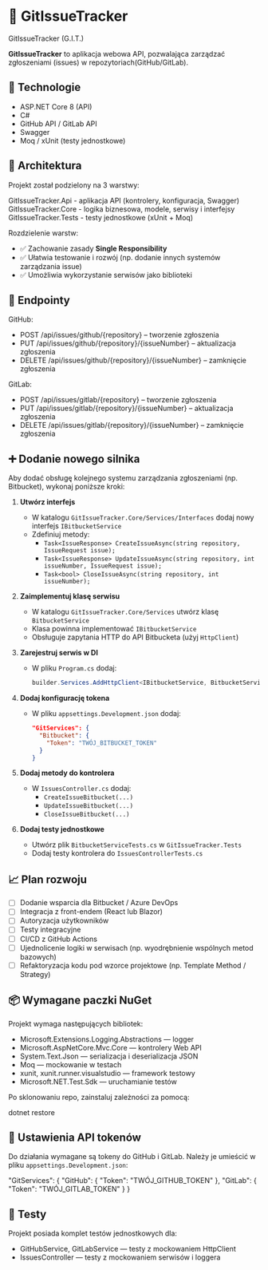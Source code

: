# 🐙 GitIssueTracker

GitIssueTracker (G.I.T.)

**GitIssueTracker** to aplikacja webowa API, pozwalająca zarządzać zgłoszeniami (issues) w repozytoriach(GitHub/GitLab).

## 🔧 Technologie

- ASP.NET Core 8 (API)
- C#
- GitHub API / GitLab API
- Swagger
- Moq / xUnit (testy jednostkowe)

## 🧠 Architektura

Projekt został podzielony na 3 warstwy:

GitIssueTracker.Api       - aplikacja API (kontrolery, konfiguracja, Swagger)
GitIssueTracker.Core      - logika biznesowa, modele, serwisy i interfejsy
GitIssueTracker.Tests     - testy jednostkowe (xUnit + Moq)

Rozdzielenie warstw:
- ✅ Zachowanie zasady **Single Responsibility**
- ✅ Ułatwia testowanie i rozwój (np. dodanie innych systemów zarządzania issue)
- ✅ Umożliwia wykorzystanie serwisów jako biblioteki

## 🔁 Endpointy

GitHub:
- POST /api/issues/github/{repository} – tworzenie zgłoszenia
- PUT /api/issues/github/{repository}/{issueNumber} – aktualizacja zgłoszenia
- DELETE /api/issues/github/{repository}/{issueNumber} – zamknięcie zgłoszenia

GitLab:
- POST /api/issues/gitlab/{repository} – tworzenie zgłoszenia
- PUT /api/issues/gitlab/{repository}/{issueNumber} – aktualizacja zgłoszenia
- DELETE /api/issues/gitlab/{repository}/{issueNumber} – zamknięcie zgłoszenia

## ➕ Dodanie nowego silnika

Aby dodać obsługę kolejnego systemu zarządzania zgłoszeniami (np. Bitbucket), wykonaj poniższe kroki:

1. **Utwórz interfejs**
   - W katalogu `GitIssueTracker.Core/Services/Interfaces` dodaj nowy interfejs `IBitbucketService`
   - Zdefiniuj metody:
     - `Task<IssueResponse> CreateIssueAsync(string repository, IssueRequest issue);`
     - `Task<IssueResponse> UpdateIssueAsync(string repository, int issueNumber, IssueRequest issue);`
     - `Task<bool> CloseIssueAsync(string repository, int issueNumber);`

2. **Zaimplementuj klasę serwisu**
   - W katalogu `GitIssueTracker.Core/Services` utwórz klasę `BitbucketService`
   - Klasa powinna implementować `IBitbucketService`
   - Obsługuje zapytania HTTP do API Bitbucketa (użyj `HttpClient`)

3. **Zarejestruj serwis w DI**
   - W pliku `Program.cs` dodaj:
     ```csharp
     builder.Services.AddHttpClient<IBitbucketService, BitbucketService>();
     ```

4. **Dodaj konfigurację tokena**
   - W pliku `appsettings.Development.json` dodaj:
     ```json
     "GitServices": {
       "Bitbucket": {
         "Token": "TWÓJ_BITBUCKET_TOKEN"
       }
     }
     ```

5. **Dodaj metody do kontrolera**
   - W `IssuesController.cs` dodaj:
     - `CreateIssueBitbucket(...)`
     - `UpdateIssueBitbucket(...)`
     - `CloseIssueBitbucket(...)`

6. **Dodaj testy jednostkowe**
   - Utwórz plik `BitbucketServiceTests.cs` w `GitIssueTracker.Tests`
   - Dodaj testy kontrolera do `IssuesControllerTests.cs`
   
## 📈 Plan rozwoju

- [ ] Dodanie wsparcia dla Bitbucket / Azure DevOps
- [ ] Integracja z front-endem (React lub Blazor)
- [ ] Autoryzacja użytkowników
- [ ] Testy integracyjne
- [ ] CI/CD z GitHub Actions
- [ ] Ujednolicenie logiki w serwisach (np. wyodrębnienie wspólnych metod bazowych)
- [ ] Refaktoryzacja kodu pod wzorce projektowe (np. Template Method / Strategy)

## 📦 Wymagane paczki NuGet

Projekt wymaga następujących bibliotek:

- Microsoft.Extensions.Logging.Abstractions — logger 
- Microsoft.AspNetCore.Mvc.Core — kontrolery Web API
- System.Text.Json — serializacja i deserializacja JSON
- Moq — mockowanie w testach
- xunit, xunit.runner.visualstudio — framework testowy
- Microsoft.NET.Test.Sdk — uruchamianie testów

Po sklonowaniu repo, zainstaluj zależności za pomocą:

dotnet restore

## 🔐 Ustawienia API tokenów

Do działania wymagane są tokeny do GitHub i GitLab. Należy je umieścić w pliku `appsettings.Development.json`:

"GitServices": {
  "GitHub": {
    "Token": "TWÓJ_GITHUB_TOKEN"
  },
  "GitLab": {
    "Token": "TWÓJ_GITLAB_TOKEN"
  }
}

## 🧪 Testy

Projekt posiada komplet testów jednostkowych dla:
- GitHubService, GitLabService — testy z mockowaniem HttpClient
- IssuesController — testy z mockowaniem serwisów i loggera


